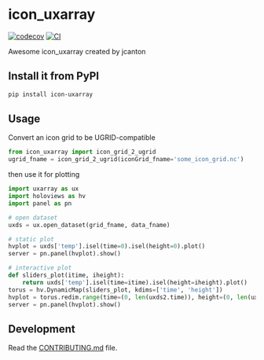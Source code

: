 
# icon_uxarray

[![codecov](https://codecov.io/gh/jcanton/icon_uxarray/branch/main/graph/badge.svg?token=icon_uxarray_token_here)](https://codecov.io/gh/jcanton/icon_uxarray)
[![CI](https://github.com/jcanton/icon_uxarray/actions/workflows/main.yml/badge.svg)](https://github.com/jcanton/icon_uxarray/actions/workflows/main.yml)

Awesome icon_uxarray created by jcanton

## Install it from PyPI

```bash
pip install icon-uxarray
```

## Usage

Convert an icon grid to be UGRID-compatible

```py
from icon_uxarray import icon_grid_2_ugrid
ugrid_fname = icon_grid_2_ugrid(iconGrid_fname='some_icon_grid.nc')
```

then use it for plotting

```py
import uxarray as ux
import holoviews as hv
import panel as pn

# open dataset
uxds = ux.open_dataset(grid_fname, data_fname)

# static plot
hvplot = uxds['temp'].isel(time=0).isel(height=0).plot()
server = pn.panel(hvplot).show()

# interactive plot
def sliders_plot(itime, iheight):
    return uxds['temp'].isel(time=itime).isel(height=iheight).plot()
torus = hv.DynamicMap(sliders_plot, kdims=['time', 'height'])
hvplot = torus.redim.range(time=(0, len(uxds2.time)), height=(0, len(uxds2.height)))
server = pn.panel(hvplot).show()
```

## Development

Read the [CONTRIBUTING.md](CONTRIBUTING.md) file.
